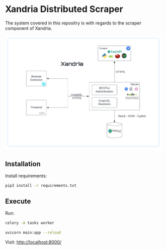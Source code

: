 # Xandria Distributed Scraper

The system covered in this repositry is with regards to the scraper component of Xandria.

![alt text](assets/XandriaDataFlow.png)

## Installation

Install requirements:

```bash
pip3 install -r requirements.txt
```

## Execute

Run:

```bash
celery -A tasks worker
```

```bash
uvicorn main:app --reload
```


Visit: [http://localhost:8000/](http://localhost:8000/)
